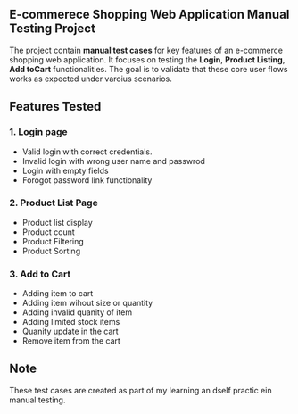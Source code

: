 ## E-commerece Shopping Web Application Manual Testing Project
The project contain **manual test cases** for key features of an e-commerce shopping web application. It focuses on testing the **Login**, **Product Listing**, **Add toCart** functionalities. 
The goal is to validate that these core user flows works as expected under varoius scenarios. 

## Features Tested
### 1. Login page
- Valid login with correct credentials.
- Invalid login with wrong user name and passwrod
- Login with empty fields
- Forogot password link functionality
### 2. Product List Page
- Product list display
- Product count
- Product Filtering
- Product Sorting
### 3. Add to Cart
- Adding item to cart
- Adding item wihout size or quantity
- Adding invalid quanity of item
- Adding limited stock items
- Quanity update in the cart
- Remove item from the cart

## Note
These test cases are created as part of my learning an dself practic ein manual testing. 
